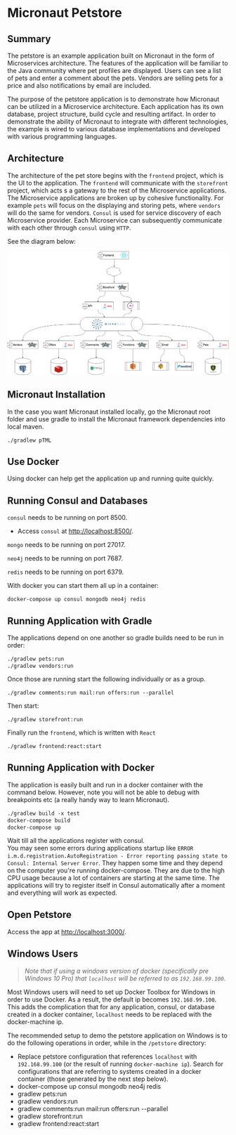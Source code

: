 # Micronaut Petstore

## Summary

The petstore is an example application built on Micronaut in the form of Microservices architecture. The features of the 
application will be familiar to the Java community where pet profiles are displayed. Users can see a list of pets and enter a comment about the pets.
Vendors are selling pets for a price and also notifications by email are included.

The purpose of the petstore application is to demonstrate how Micronaut can be utilized in a Microservice architecture. Each 
application has its own database, project structure, build cycle and resulting artifact. In order to demonstrate the ability of 
Micronaut to integrate with different technologies, the example is wired to various database implementations and developed with various
programming languages. 

## Architecture

The architecture of the pet store begins with the `frontend` project, which is the UI to the application. The `frontend` will 
communicate with the `storefront` project, which acts s a gateway to the rest of the Microservice applications. The Microservice
applications are broken up by cohesive functionality. For example `pets` will focus on the displaying and storing pets, where
`vendors` will do the same for vendors. `Consul` is used for service discovery of each Microservice provider. Each Microservice
can subsequently communicate with each other through `consul` using `HTTP`.

See the diagram below:

![Petstore Architecture](petstore.png?raw=true "petstore architecture")
## Micronaut Installation

In the case you want Micronaut installed locally, go the Micronaut root folder and use gradle to install the Micronaut framework 
dependencies into local maven.

```
./gradlew pTML
```

## Use Docker

Using docker can help get the application up and running quite quickly. 

## Running Consul and Databases

`consul` needs to be running on port 8500.
- Access `consul` at [http://localhost:8500/](http://localhost:8500/).

`mongo` needs to be running on port 27017.

`neo4j` needs to be running on port 7687.

`redis` needs to be running on port 6379.

With docker you can start them all up in a container: 

```
docker-compose up consul mongodb neo4j redis
```

## Running Application with Gradle

The applications depend on one another so gradle builds need to be run in order:

```
./gradlew pets:run
./gradlew vendors:run
```

Once those are running start the following individually or as a group.
```
./gradlew comments:run mail:run offers:run --parallel
```

Then start:
```
./gradlew storefront:run
```

Finally run the `frontend`, which is written with `React`

```
./gradlew frontend:react:start
```

## Running Application with Docker

The application is easily built and run in a docker container with the command below. However, note you will not be able to 
debug with breakpoints etc (a really handy way to learn Micronaut).

```
./gradlew build -x test
docker-compose build
docker-compose up
```

Wait till all the applications register with consul.  
You may seen some errors during applications startup like `ERROR i.m.d.registration.AutoRegistration - Error reporting passing
state to Consul: Internal Server Error`. They happen some time and they depend on the computer you're running docker-compose. They
are due to the high CPU usage because a lot of containers are starting at the same time. The applications will try to register
itself in Consul automatically after a moment and everything will work as expected.

## Open Petstore

Access the app at [http://localhost:3000/](http://localhost:3000/).

## Windows Users

> _Note that if using a windows version of docker (specifically pre Windows 10 Pro) that `localhost` will be referred to 
as `192.168.99.100`_. 

Most Windows users will need to set up Docker Toolbox for Windows in order to use Docker. As a result, the default ip becomes
`192.168.99.100`. This adds the complication that for any application, consul, or database created in a docker container, `localhost`
needs to be replaced with the docker-machine ip. 

The recommended setup to demo the petstore application on Windows is to do the following operations in order, while in the `/petstore` directory:

* Replace petstore configuration that references `localhost` with `192.168.99.100` (or the result of running `docker-machine ip`). 
Search for configurations that are referring to systems created in a docker container (those generated by the next step below).
* docker-compose up consul mongodb neo4j redis
* gradlew pets:run
* gradlew vendors:run
* gradlew comments:run mail:run offers:run --parallel
* gradlew storefront:run
* gradlew frontend:react:start
